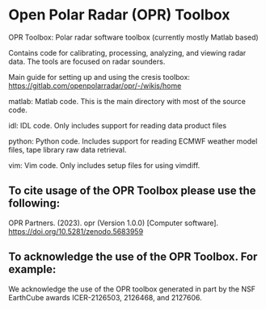 # Open Polar Radar (OPR) Toolbox
OPR Toolbox: Polar radar software toolbox (currently mostly Matlab based)

Contains code for calibrating, processing, analyzing, and viewing radar data. The tools are focused on radar sounders.

Main guide for setting up and using the cresis toolbox:
https://gitlab.com/openpolarradar/opr/-/wikis/home

matlab: Matlab code. This is the main directory with most of the source code.

idl: IDL code. Only includes support for reading data product files

python: Python code. Includes support for reading ECMWF weather model files, tape library raw data retrieval.

vim: Vim code. Only includes setup files for using vimdiff.

## To cite usage of the OPR Toolbox please use the following:

OPR Partners. (2023). opr (Version 1.0.0) [Computer software]. https://doi.org/10.5281/zenodo.5683959

## To acknowledge the use of the OPR Toolbox. For example:

We acknowledge the use of the OPR toolbox generated in part by the NSF EarthCube awards ICER-2126503, 2126468, and 2127606.
